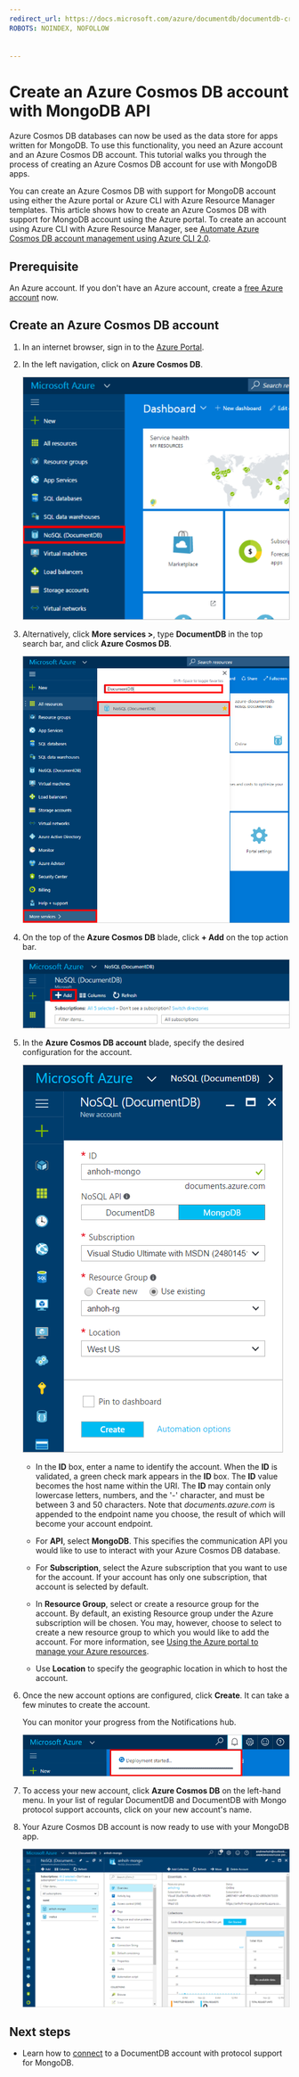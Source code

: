 ```yaml
---
redirect_url: https://docs.microsoft.com/azure/documentdb/documentdb-create-account
ROBOTS: NOINDEX, NOFOLLOW


---
```


# Create an Azure Cosmos DB account with MongoDB API
Azure Cosmos DB databases can now be used as the data store for apps written for MongoDB. To use this functionality, you need an Azure account and an Azure Cosmos DB account. This tutorial walks you through the process of creating an Azure Cosmos DB account for use with MongoDB apps. 

You can create an Azure Cosmos DB with support for MongoDB account using either the Azure portal or Azure CLI with Azure Resource Manager templates. This article shows how to create an Azure Cosmos DB with support for MongoDB account using the Azure portal. To create an account using Azure CLI with Azure Resource Manager, see [Automate Azure Cosmos DB account management using Azure CLI 2.0](documentdb-automation-resource-manager-cli.md).

## Prerequisite
An Azure account. If you don't have an Azure account, create a [free Azure account](https://azure.microsoft.com/free/) now.
## Create an Azure Cosmos DB account

1. In an internet browser, sign in to the [Azure Portal](https://portal.azure.com).
2. In the left navigation, click on **Azure Cosmos DB**.

    ![Screen shot of the Portal left navigation, highlighting DocumentDB NoSQL entry](./media/documentdb-create-mongodb-account/portalleftnav.png)

3. Alternatively, click **More services >**, type **DocumentDB** in the top search bar, and click **Azure Cosmos DB**.

    ![Screen shot of the More services blade, searching for DocumentDB NoSQL entry](./media/documentdb-create-mongodb-account/more-services-search.PNG)

4. On the top of the **Azure Cosmos DB** blade, click **+ Add** on the top action bar.

    ![Screen shot of the Add button on the Cosmos DB resource blade](./media/documentdb-create-mongodb-account/add-documentdb-account.png)

5. In the **Azure Cosmos DB account** blade, specify the desired configuration for the account.

   ![Screen shot of the New Azure Cosmos DB with protocol support for MongoDB blade](./media/documentdb-create-mongodb-account/create-documentdb-mongodb-account.PNG)

    - In the **ID** box, enter a name to identify the account.  When the **ID** is validated, a green check mark appears in the **ID** box. The **ID** value becomes the host name within the URI. The **ID** may contain only lowercase letters, numbers, and the '-' character, and must be between 3 and 50 characters. Note that *documents.azure.com* is appended to the endpoint name you choose, the result of which will become your account endpoint.

    - For **API**, select **MongoDB**. This specifies the communication API you would like to use to interact with your Azure Cosmos DB database.

    - For **Subscription**, select the Azure subscription that you want to use for the account. If your account has only one subscription, that account is selected by default.

    - In **Resource Group**, select or create a resource group for the account.  By default, an existing Resource group under the Azure subscription will be chosen.  You may, however, choose to select to create a new resource group to which you would like to add the account. For more information, see [Using the Azure portal to manage your Azure resources](../azure-portal/resource-group-portal.md).

    - Use **Location** to specify the geographic location in which to host the account.

6. Once the new account options are configured, click **Create**.  It can take a few minutes to create the account.

   You can monitor your progress from the Notifications hub.  

   ![Screen shot of the Notifications hub, showing that the Azure Cosmos DB account is being created](./media/documentdb-create-mongodb-account/create-documentdb-mongodb-deployment-status.png)  

7. To access your new account, click **Azure Cosmos DB** on the left-hand menu. In your list of regular DocumentDB and DocumentDB with Mongo protocol support accounts, click on your new account's name.
8. Your Azure Cosmos DB account is now ready to use with your MongoDB app.

   ![Screen shot of the default account blade](./media/documentdb-create-mongodb-account/defaultaccountblade.png)

## Next steps
* Learn how to [connect](documentdb-connect-mongodb-account.md) to a DocumentDB account with protocol support for MongoDB.
